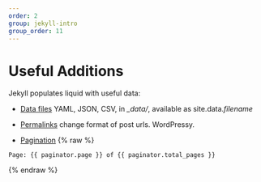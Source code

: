 ```yaml
---
order: 2
group: jekyll-intro
group_order: 11
---
```


# Useful Additions

Jekyll populates liquid with useful data:


* [Data files](http://jekyllrb.com/docs/datafiles/)
 YAML, JSON, CSV, in *_data/*, available as site.data.*filename*

* [Permalinks](http://jekyllrb.com/docs/permalinks/)
change format of post urls. WordPressy.

* [Pagination](http://jekyllrb.com/docs/pagination/)
{% raw %}
```
Page: {{ paginator.page }} of {{ paginator.total_pages }}
```

{% endraw %}
